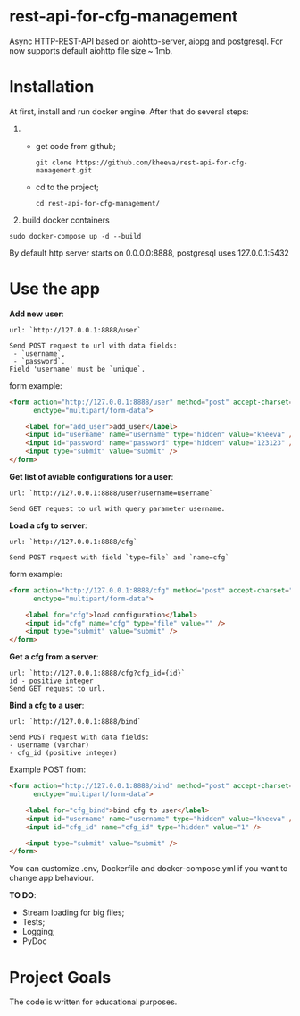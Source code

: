 # rest-api-for-cfg-management
Async HTTP-REST-API based on aiohttp-server, aiopg and postgresql.
For now supports default aiohttp file size ~ 1mb.

# Installation
At first, install and run docker engine.
After that do several steps:

1)  - get code from github;

        `git clone https://github.com/kheeva/rest-api-for-cfg-management.git`

    - cd to the project;
    
        `cd rest-api-for-cfg-management/`
        
2) build docker containers
```buildoutcfg
sudo docker-compose up -d --build
```

By default http server starts on 0.0.0.0:8888,
postgresql uses 127.0.0.1:5432

# Use the app
**Add new user**:

    url: `http://127.0.0.1:8888/user`
    
    Send POST request to url with data fields:
     - `username`,
     - `password`.
    Field 'username' must be `unique`.

form example:
```html
<form action="http://127.0.0.1:8888/user" method="post" accept-charset="utf-8"
      enctype="multipart/form-data">

    <label for="add_user">add_user</label>
    <input id="username" name="username" type="hidden" value="kheeva" />
    <input id="password" name="password" type="hidden" value="123123" />
    <input type="submit" value="submit" />
</form>
```

**Get list of aviable configurations for a user**:

    url: `http://127.0.0.1:8888/user?username=username`
    
    Send GET request to url with query parameter username.

**Load a cfg to server**:

    url: `http://127.0.0.1:8888/cfg`
    
    Send POST request with field `type=file` and `name=cfg`

form example:
```html
<form action="http://127.0.0.1:8888/cfg" method="post" accept-charset="utf-8"
      enctype="multipart/form-data">

    <label for="cfg">load configuration</label>
    <input id="cfg" name="cfg" type="file" value="" />
    <input type="submit" value="submit" />
</form>
```

**Get a cfg from a server**:

    url: `http://127.0.0.1:8888/cfg?cfg_id={id}`
    id - positive integer
    Send GET request to url.

**Bind a cfg to a user**:

    url: `http://127.0.0.1:8888/bind`
    
    Send POST request with data fields:
    - username (varchar)
    - cfg_id (positive integer)
    
Example POST from:
```html
<form action="http://127.0.0.1:8888/bind" method="post" accept-charset="utf-8"
      enctype="multipart/form-data">

    <label for="cfg_bind">bind cfg to user</label>
    <input id="username" name="username" type="hidden" value="kheeva" />
    <input id="cfg_id" name="cfg_id" type="hidden" value="1" />

    <input type="submit" value="submit" />
</form>
```
You can customize .env, Dockerfile and docker-compose.yml if you want to change app behaviour.


**TO DO**:
 - Stream loading for big files;
 - Tests;
 - Logging;
 - PyDoc

# Project Goals

The code is written for educational purposes.
